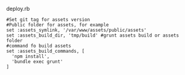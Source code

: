 

deploy.rb

    #Set git tag for assets version
    #Public folder for assets, for example
    set :assets_symlink, '/var/www/assets/public/assets'
    set :assets_build_dir, 'tmp/build' #grunt assets build or assets folder
    #command fo build assets
    set :assets_build_commands, [
      'npm install',
      'bundle exec grunt'
    ]